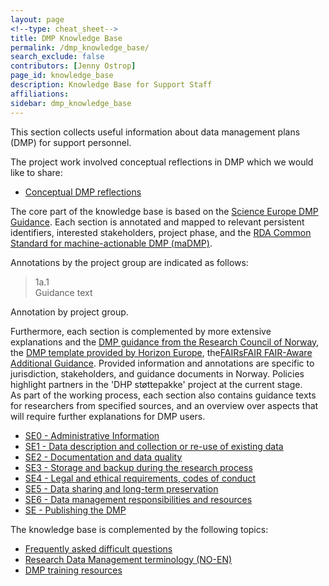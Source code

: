 ```yaml
---
layout: page
<!--type: cheat_sheet-->
title: DMP Knowledge Base
permalink: /dmp_knowledge_base/
search_exclude: false
contributors: [Jenny Ostrop]
page_id: knowledge_base
description: Knowledge Base for Support Staff
affiliations: 
sidebar: dmp_knowledge_base
---
```


This section collects useful information about data management plans (DMP) for support personnel.

The project work involved conceptual reflections in DMP which we would like to share:
- [Conceptual DMP reflections](/pages/dmp_reflections)

The core part of the knowledge base is based on the [Science Europe DMP Guidance](https://doi.org/10.5281/zenodo.4915862 "Science Europe. (2021). Practical Guide to the International Alignment of Research Data Management - Extended Edition. https://doi.org/10.5281/zenodo.4915862"). Each section is annotated and mapped to relevant persistent identifiers, interested stakeholders, project phase, and the [RDA Common Standard for machine-actionable DMP (maDMP)](http://doi.org/10.15497/rda00039).

Annotations by the project group are indicated as follows:
> 1a.1\
> Guidance text

Annotation by project group.

Furthermore, each section is complemented by more extensive explanations and the [DMP guidance from the Research Council of Norway](https://www.forskningsradet.no/en/research-policy-strategy/open-science/research-data/), the [DMP template provided by Horizon Europe](https://ec.europa.eu/info/funding-tenders/opportunities/portal/screen/how-to-participate/reference-documents?selectedProgrammePeriod=2021-2027&selectedProgramme=HORIZON), the[FAIRsFAIR FAIR-Aware Additional Guidance](https://doi.org/10.5281/zenodo.6088215). Provided information and annotations are specific to jurisdiction, stakeholders, and guidance documents in Norway. Policies highlight partners in the 'DHP støttepakke' project at the current stage.\
As part of the working process, each section also contains guidance texts for researchers from specified sources, and an overview over aspects that will require further explanations for DMP users.

- [SE0 - Administrative Information](/pages/0_admin_information)
- [SE1 - Data description and collection or re-use of existing data](/pages/1_data_description)
- [SE2 - Documentation and data quality](/pages/2_documentation_quality)
- [SE3 - Storage and backup during the research process](/pages/3_storage_backup)
- [SE4 - Legal and ethical requirements, codes of conduct](/pages/4_legal_ethics)
- [SE5 - Data sharing and long-term preservation](/pages/5_sharing_preservation)
- [SE6 - Data management responsibilities and resources](/pages/6_responsibilities_resources) 
- [SE - Publishing the DMP](/pages/publish_dmp)

The knowledge base is complemented by the following topics:

- [Frequently asked difficult questions](/pages/difficult_faq)
- [Research Data Management terminology (NO-EN)](/pages/rdm_terminology)
- [DMP training resources](/pages/dmp_training)